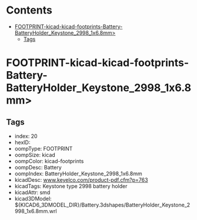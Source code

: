 



Contents
========

* [FOOTPRINT-kicad-kicad-footprints-Battery-BatteryHolder_Keystone_2998_1x6.8mm>](#footprint-kicad-kicad-footprints-battery-batteryholder_keystone_2998_1x68mm)
	* [Tags](#tags)

# FOOTPRINT-kicad-kicad-footprints-Battery-BatteryHolder_Keystone_2998_1x6.8mm>

## Tags

- index: 20
- hexID: 
- oompType: FOOTPRINT
- oompSize: kicad
- oompColor: kicad-footprints
- oompDesc: Battery
- oompIndex: BatteryHolder_Keystone_2998_1x6.8mm
- kicadDesc: www.keyelco.com/product-pdf.cfm?p=763
- kicadTags: Keystone type 2998 battery holder
- kicadAttr: smd
- kicad3DModel: ${KICAD6_3DMODEL_DIR}/Battery.3dshapes/BatteryHolder_Keystone_2998_1x6.8mm.wrl
